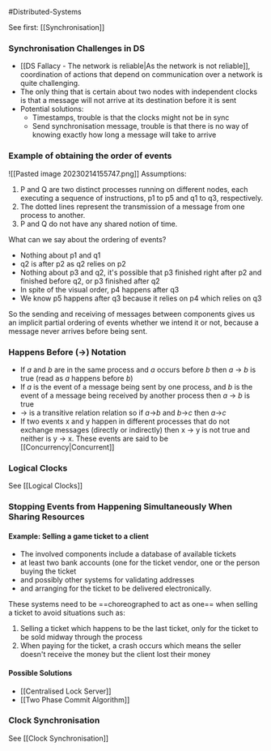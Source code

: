 #Distributed-Systems 

See first: [[Synchronisation]]
### Synchronisation Challenges in DS
- [[DS Fallacy - The network is reliable|As the network is not reliable]], coordination of actions that depend on communication over a network is quite challenging.
- The only thing that is certain about two nodes with independent clocks is that a message will not arrive at its destination before it is sent
- Potential solutions:
	- Timestamps, trouble is that the clocks might not be in sync
	- Send synchronisation message, trouble is that there is no way of knowing exactly how long a message will take to arrive

### Example of obtaining the order of events
![[Pasted image 20230214155747.png]]
Assumptions:  
1. P and Q are two distinct processes running on different nodes, each executing a sequence of instructions, p1 to p5 and q1 to q3, respectively.  
2. The dotted lines represent the transmission of a message from one process to another.  
3. P and Q do not have any shared notion of time.

What can we say about the ordering of events?
- Nothing about p1 and q1
- q2 is after p2 as q2 relies on p2
- Nothing about p3 and q2, it's possible that p3 finished right after p2 and finished before q2, or p3 finished after q2
- In spite of the visual order, p4 happens after q3
- We know p5 happens after q3 because it relies on p4 which relies on q3

So the sending and receiving of messages between components gives us an implicit partial ordering of events whether we intend it or not, because a message never arrives before being sent.

### Happens Before (->) Notation
- If $a$ and $b$ are in the same process and $a$ occurs before $b$ then $a$ -> $b$ is true (read as $a$ happens before $b$)
- If $a$ is the event of a message being sent by one process, and $b$ is the event of a message being received by another process then $a$ -> $b$ is true
- -> is a transitive relation relation so if $a$->$b$ and $b$->$c$ then $a$->$c$
- If two events x and y happen in different processes that do not exchange messages (directly or indirectly) then x -> y is not true and neither is y -> x. These events are said to be [[Concurrency|Concurrent]]

### Logical Clocks
See [[Logical Clocks]]
### Stopping Events from Happening Simultaneously When Sharing Resources
#### Example: Selling a game ticket to a client
- The involved components include a database of available tickets
- at least two bank accounts (one for the ticket vendor, one or the person buying the ticket
- and possibly other systems for validating addresses
- and arranging for the ticket to be delivered electronically.

These systems need to be ==choreographed to act as one== when selling a ticket to avoid situations such as:
1. Selling a ticket which happens to be the last ticket, only for the ticket to be sold midway through the process
2. When paying for the ticket, a crash occurs which means the seller doesn't receive the money but the client lost their money

#### Possible Solutions
- [[Centralised Lock Server]]
- [[Two Phase Commit Algorithm]]

### Clock Synchronisation
See [[Clock Synchronisation]]